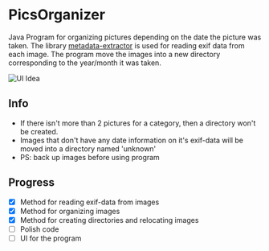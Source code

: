 # PicsOrganizer
Java Program for organizing pictures depending on the date the picture was taken. The library [metadata-extractor](https://github.com/drewnoakes/metadata-extractor) is used for reading exif data from each image. The program move the images into a new directory corresponding to the year/month it was taken. 

![UI Idea](https://user-images.githubusercontent.com/30522200/34437791-9593622a-eca1-11e7-80cb-d8c2522357f9.png)

## Info

- If there isn't more than 2 pictures for a category, then a directory won't be created.
- Images that don't have any date information on it's exif-data will be moved into a directory named 'unknown'
- PS: back up images before using program

## Progress

- [x] Method for reading exif-data from images 
- [x] Method for organizing images 
- [x] Method for creating directories and relocating images 
- [ ] Polish code
- [ ] UI for the program
